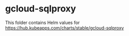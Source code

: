 # gcloud-sqlproxy

This folder contains Helm values for
https://hub.kubeapps.com/charts/stable/gcloud-sqlproxy
